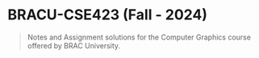 # BRACU-CSE423 (Fall - 2024)
> Notes and Assignment solutions for the Computer Graphics course offered by BRAC University.
